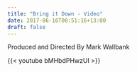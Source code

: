 ```yaml
---
title: "Bring it Down - Video"
date: 2017-06-16T00:51:16+13:00
draft: false
---
```


Produced and Directed By Mark Wallbank  

{{< youtube bMHbdPHwzUI >}}
